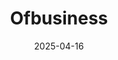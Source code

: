 ---  
layout: startup_page  
title: "Ofbusiness"  
id: "ofbusiness.com"  
permalink: "/ofbusinessofbusiness.com04162025/"  
website: "https://www.ofbusiness.com/"  
funding_round: ""  
funding_amount: "₹100Cr"  
investors: "Cornerstone Ventures"  
about: "Ofbusiness is a B2B commerce platform providing SMEs with access to raw materials and financing solutions. It offers a digital marketplace for easy purchasing, utilizes AI for risk management and improved buying processes, and also includes a financing arm, Oxyzo, providing fast data-based loans. The company is expanding its manufacturing capabilities in key sectors."  
markets: "B2B Commerce, Fintech, Financial Services, FinTech, Infrastructure, Lending, Small and Medium Businesses, Manufacturing"  
hq: "Gurgaon, Haryana, India"  
founded_year: "2015"  
linkedin: "https://www.linkedin.com/company/ofbusiness"  
twitter: "https://twitter.com/ofbusiness_com"  
instagram: ""  
facebook: "https://www.facebook.com/OfBTech"  
crunchbase: "https://www.crunchbase.com/organization/ofbusiness"  
pitchbook: "https://pitchbook.com/profiles/company/154451-26"  

date_display: "16-Apr-2025"  
date: "2025-04-16"

# SEO Optimization  
meta_title: "Ofbusiness -  Funding (₹100Cr)"  
meta_description: "Ofbusiness, Ofbusiness is a B2B commerce platform providing SMEs with access to raw materials and financing solutions. It offers a digital marketplace for easy pu..."  
meta_keywords: "Ofbusiness, B2B Commerce, Fintech, Financial Services, FinTech, Infrastructure, Lending, Small and Medium Businesses, Manufacturing,  funding"  
canonical_url: "https://startup.projectstartups.com/ofbusinessofbusiness.com04162025/"  
---